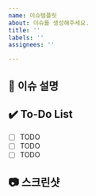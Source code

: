 ```yaml
---
name: 이슈템플릿
about: 이슈를 생성해주세요.
title: ''
labels: ''
assignees: ''

---
```


## 📃 이슈 설명

## ✔️ To-Do List
- [ ] TODO
- [ ] TODO
- [ ] TODO

## 📷 스크린샷
